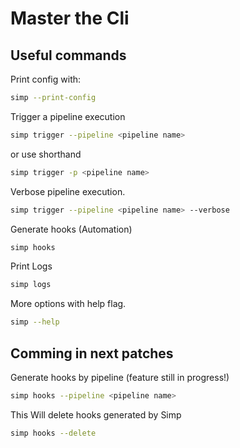 # Master the Cli

## Useful commands

Print config with:

```bash
simp --print-config
```

Trigger a pipeline execution

```bash
simp trigger --pipeline <pipeline name>
```

or use shorthand

```bash
simp trigger -p <pipeline name>
```

Verbose pipeline execution.

```bash
simp trigger --pipeline <pipeline name> --verbose
```

Generate hooks (Automation)

```bash
simp hooks
```

Print Logs

```bash
simp logs
```

More options with help flag.

```bash
simp --help
```

## Comming in next patches

Generate hooks by pipeline (feature still in progress!)

```bash
simp hooks --pipeline <pipeline name>
```

This Will delete hooks generated by Simp

```bash
simp hooks --delete
```
